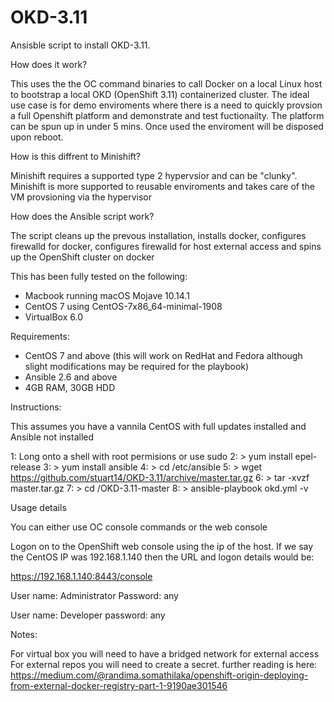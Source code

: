 # OKD-3.11
Ansisble script to install OKD-3.11. 

How does it work?

This uses the the OC command binaries to call Docker on a local Linux host to bootstrap a local OKD (OpenShift 3.11) containerized cluster. The ideal use case is for demo enviroments where there is a need to quickly provsion a full Openshift platform and demonstrate and test fuctionailty. The platform can be spun up in under 5 mins. Once used the enviroment will be disposed upon reboot.

How is this diffrent to Minishift?

Minishift requires a supported type 2 hypervsior and can be "clunky". Minishift is more supported to reusable enviroments and takes care of the VM provsioning via the hypervisor

How does the Ansible script work?

The script cleans up the prevous installation, installs docker, configures firewalld for docker, configures firewalld for host external access and spins up the OpenShift cluster on docker

This has been fully tested on the following:
- Macbook running macOS Mojave 10.14.1
- CentOS 7 using CentOS-7x86_64-minimal-1908
- VirtualBox 6.0

Requirements:
- CentOS 7 and above (this will work on RedHat and Fedora although slight modifications may be required for the playbook)
- Ansible 2.6 and above
- 4GB RAM, 30GB HDD

Instructions:

This assumes you have a vannila CentOS with full updates installed and Ansible not installed 

1: Long onto a shell with root permisions or use sudo 
2: > yum install epel-release
3: > yum install ansible 
4: > cd /etc/ansible
5: > wget https://github.com/stuart14/OKD-3.11/archive/master.tar.gz
6: > tar -xvzf  master.tar.gz
7: > cd /OKD-3.11-master
8: > ansible-playbook okd.yml -v

Usage details

You can either use OC console commands or the web console

Logon on to the OpenShift web console using the ip of the host. If we say the CentOS IP was 192.168.1.140 then the URL and logon details would be:

https://192.168.1.140:8443/console

User name: Administrator
Password: any

User name: Developer 
password: any 

Notes:

For virtual box you will need to have a bridged network for external access 
For external repos you will need to create a secret. further reading is here: 
https://medium.com/@randima.somathilaka/openshift-origin-deploying-from-external-docker-registry-part-1-9190ae301546





